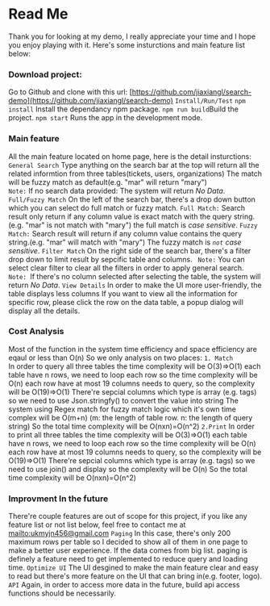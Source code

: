 

# Read Me
Thank you for looking at my demo, I really appreciate your time and I hope you enjoy playing with it.
Here's some insturctions and main feature list below:
### Download project:
Go to Github and clone with this url: [https://github.com/jiaxiangl/search-demo](https://github.com/jiaxiangl/search-demo)
`Install/Run/Test`
`npm install` Install the dependancy npm package.
`npm run build`Build the project.
`npm start` Runs the app in the development mode.
        
### Main feature
All the main feature located on home page, here is the detail insturctions:
`General Search`
Type anything on the search bar at the top will return all the related informtion from three tables(tickets, users, organizations) The match will be fuzzy match as default(e.g. "mar" will return "mary")  
    `Note:` If no search data provided: The system will return  *No Data*. 
`Full/Fuzzy Match`
On the left of the search bar, there's a drop down button which you can select do full match or fuzzy match.
`Full Match:`
Search result only return if any column value is exact match with the query string.(e.g. "mar" is not match with "mary")
             the full match is *case sensitive*.
`Fuzzy Match:`
Search result will return if any column value contains the query string.(e.g. "mar" will match with "mary") The fuzzy match is *`not` case sensitive*.
`Filter Match`
 On the right side of the search bar, there's a filter drop down to limit result by sepcific 
         table and columns.
         ` Note:`  You can select clear filter to clear all the filters in order to apply general search.
         `Note: `If there's no column selected after selecting the table, the system will return *No Data*. 
`View Details`
In order to make the UI more user-friendly, the table displays less columns If you want to view all the information for specific row, please click the row on the data table, a popup dialog will display all the details.

### Cost Analysis
Most of the function in the system time efficiency and space efficiency are eqaul or less than O(n) So we only analysis on two places:
`1. Match`  
In order to query all three tables the time complexity will be O(3)=>O(1) 
each table have n rows, we need to loop each row so the time complexity will be O(n) 
each row have at most 19 columns needs to query, so the complexity will be O(19)=>O(1) 
There're sepcial columns which type is array (e.g. tags) so we need to use Json.stringfy() to convert the value into string
The system using Regex match for fuzzy match logic which it's own time complex will be O(m+n)
 (m: the length of table row. n: the length of query string) 
So the total time complexity will be O(nxn)=O(n^2) 
 `2.Print`
In order to print all three tables the time complexity will be O(3)=>O(1) 
each table have n rows, we need to loop each row so the time complexity will be O(n)  
each row have at most 19 columns needs to query, so the complexity will be O(19)=>O(1) 
There're sepcial columns which type is array (e.g. tags) so we need to use join() and display so the complexity will be O(n)
So the total time complexity will be O(nxn)=O(n^2) 
### Improvment In the future
There're couple features are out of scope for this project, if you like any feature list or not list below, feel free to contact me at [mailto:ukmyjn456@gmail.com](ukmyjn456@gmail.com)
`Paging`
In this case, there's only 200 maximum rows per table so I decided to show all of them in one page to make a better user experience.
If the data comes from big list. paging is definely a feature need to get implemented to reduce query and loading time.
`Optimize UI`
The UI desgined to make the main feature clear and easy to read but there's more feature on the UI that can bring in(e.g. footer, logo).
`API`
Again, in order to access more data in the future, build api access functions should be necessarily.
        
        
     